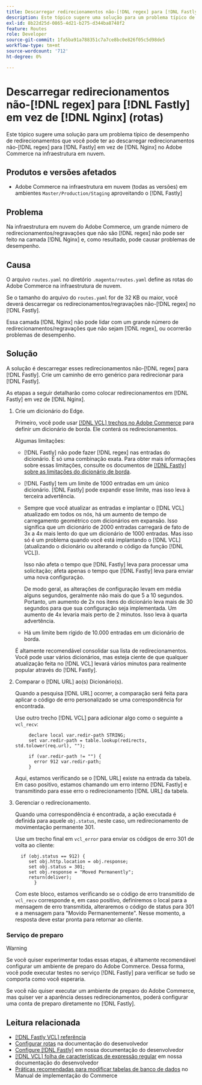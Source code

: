 ```yaml
---
title: Descarregar redirecionamentos não-[!DNL regex] para [!DNL Fastly]  em vez de [!DNL Nginx] (rotas)
description: Este tópico sugere uma solução para um problema típico de desempenho de redirecionamentos que você pode ter ao descarregar redirecionamentos não-[!DNL regex] para [!DNL Fastly] em vez de [!DNL Nginx] no Adobe Commerce na infraestrutura em nuvem.
exl-id: 8b22d25d-0865-4d21-b275-d344ba8748f2
feature: Routes
role: Developer
source-git-commit: 1fa5ba91a788351c7a7ce8bc0e826f05c5d98de5
workflow-type: tm+mt
source-wordcount: '712'
ht-degree: 0%

---
```


# Descarregar redirecionamentos não-[!DNL regex] para [!DNL Fastly] em vez de [!DNL Nginx] (rotas)

Este tópico sugere uma solução para um problema típico de desempenho de redirecionamentos que você pode ter ao descarregar redirecionamentos não-[!DNL regex] para [!DNL Fastly] em vez de [!DNL Nginx] no Adobe Commerce na infraestrutura em nuvem.

## Produtos e versões afetados

* Adobe Commerce na infraestrutura em nuvem (todas as versões) em ambientes `Master/Production/Staging` aproveitando o [!DNL Fastly]

## Problema

Na infraestrutura em nuvem do Adobe Commerce, um grande número de redirecionamentos/regravações que não são [!DNL regex] não pode ser feito na camada [!DNL Nginx] e, como resultado, pode causar problemas de desempenho.

## Causa

O arquivo `routes.yaml` no diretório `.magento/routes.yaml` define as rotas do Adobe Commerce na infraestrutura de nuvem.

Se o tamanho do arquivo do `routes.yaml` for de 32 KB ou maior, você deverá descarregar os redirecionamentos/regravações não-[!DNL regex] no [!DNL Fastly].

Essa camada [!DNL Nginx] não pode lidar com um grande número de redirecionamentos/regravações que não sejam [!DNL regex], ou ocorrerão problemas de desempenho.

## Solução

A solução é descarregar esses redirecionamentos não-[!DNL regex] para [!DNL Fastly]. Crie um caminho de erro genérico para redirecionar para [!DNL Fastly].

As etapas a seguir detalharão como colocar redirecionamentos em [!DNL Fastly] em vez de [!DNL Nginx].

1. Crie um dicionário do Edge.

   Primeiro, você pode usar [[!DNL VCL] trechos no Adobe Commerce](/docs/commerce-cloud-service/user-guide/cdn/custom-vcl-snippets/fastly-vcl-custom-snippets.html) para definir um dicionário de borda. Ele conterá os redirecionamentos.

   Algumas limitações:

   * [!DNL Fastly] não pode fazer [!DNL regex] nas entradas do dicionário. É só uma combinação exata. Para obter mais informações sobre essas limitações, consulte os documentos de [[!DNL Fastly] sobre as limitações do dicionário de borda](https://docs.fastly.com/guides/edge-dictionaries/about-edge-dictionaries#limitations-and-considerations).
   * [!DNL Fastly] tem um limite de 1000 entradas em um único dicionário. [!DNL Fastly] pode expandir esse limite, mas isso leva à terceira advertência.
   * Sempre que você atualizar as entradas e implantar o [!DNL VCL] atualizado em todos os nós, há um aumento de tempo de carregamento geométrico com dicionários em expansão. Isso significa que um dicionário de 2000 entradas carregará de fato de 3x a 4x mais lento do que um dicionário de 1000 entradas. Mas isso só é um problema quando você está implantando o [!DNL VCL] (atualizando o dicionário ou alterando o código da função [!DNL VCL]).

     Isso não afeta o tempo que [!DNL Fastly] leva para processar uma solicitação; afeta apenas o tempo que [!DNL Fastly] leva para enviar uma nova configuração.

     De modo geral, as alterações de configuração levam em média alguns segundos, geralmente não mais do que 5 a 10 segundos. Portanto, um aumento de 2x nos itens do dicionário leva mais de 30 segundos para que sua configuração seja implementada. Um aumento de 4x levaria mais perto de 2 minutos. Isso leva à quarta advertência.

   * Há um limite bem rígido de 10.000 entradas em um dicionário de borda.

   É altamente recomendável consolidar sua lista de redirecionamentos. Você pode usar vários dicionários, mas esteja ciente de que qualquer atualização feita no [!DNL VCL] levará vários minutos para realmente popular através do [!DNL Fastly].

1. Comparar o [!DNL URL] ao(s) Dicionário(s).

   Quando a pesquisa [!DNL URL] ocorrer, a comparação será feita para aplicar o código de erro personalizado se uma correspondência for encontrada.

   Use outro trecho [!DNL VCL] para adicionar algo como o seguinte a `vcl_recv`:

   ```
        declare local var.redir-path STRING;
        set var.redir-path = table.lookup(redirects, std.tolower(req.url), "");
   
        if (var.redir-path != "") {
          error 912 var.redir-path;
        }
   ```

   Aqui, estamos verificando se o [!DNL URL] existe na entrada da tabela. Em caso positivo, estamos chamando um erro interno [!DNL Fastly] e transmitindo para esse erro o redirecionamento [!DNL URL] da tabela.

1. Gerenciar o redirecionamento.

   Quando uma correspondência é encontrada, a ação executada é definida para aquele `obj.status`, neste caso, um redirecionamento de movimentação permanente 301.

   Use um trecho final em `vcl_error` para enviar os códigos de erro 301 de volta ao cliente:

   ```
     if (obj.status == 912) {
        set obj.http.location = obj.response;
        set obj.status = 301;
        set obj.response = "Moved Permanently";
        return(deliver);
          }
   ```

   Com este bloco, estamos verificando se o código de erro transmitido de `vcl_recv` corresponde e, em caso positivo, definiremos o local para a mensagem de erro transmitida, alteraremos o código de status para 301 e a mensagem para &quot;Movido Permanentemente&quot;. Nesse momento, a resposta deve estar pronta para retornar ao cliente.

### Serviço de preparo

>[!WARNING]
>
>Se você quiser experimentar todas essas etapas, é altamente recomendável configurar um ambiente de preparo do Adobe Commerce. Dessa forma, você pode executar testes no serviço [!DNL Fastly] para verificar se tudo se comporta como você esperaria.

Se você não quiser executar um ambiente de preparo do Adobe Commerce, mas quiser ver a aparência desses redirecionamentos, poderá configurar uma conta de preparo diretamente no [!DNL Fastly].

## Leitura relacionada

* [[!DNL Fastly VCL] referência](https://docs.fastly.com/vcl/)
* [Configurar rotas](/docs/commerce-cloud-service/user-guide/configure/routes/routes-yaml.html) na documentação do desenvolvedor
* [Configure [!DNL Fastly]](/docs/commerce-cloud-service/user-guide/cdn/setup-fastly/fastly-configuration.html) em nossa documentação do desenvolvedor
* [[!DNL VCL] folha de características de expressão regular](https://docs.fastly.com/en/guides/vcl-regular-expression-cheat-sheet) em nossa documentação do desenvolvedor
* [Práticas recomendadas para modificar tabelas de banco de dados](https://experienceleague.adobe.com/en/docs/commerce-operations/implementation-playbook/best-practices/development/modifying-core-and-third-party-tables#why-adobe-recommends-avoiding-modifications) no Manual de implementação do Commerce
